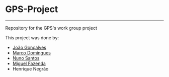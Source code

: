 # GPS-Project
---
Repository for the GPS's work group project

This project was done by:
- [João Gonçalves](https://github.com/OnikenX)
- [Marco Domingues](https://github.com/Blaldas)
- [Nuno Santos](https://github.com/MidgetSlayer)
- [Miguel Fazenda](https://github.com/D1scak3)
- Henrique Negrão
